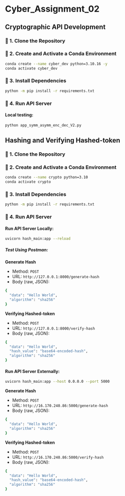 # Cyber_Assignment_02

## Cryptographic API Development

### 🔹 1. Clone the Repository

### 🔹 2. Create and Activate a Conda Environment
```bash
conda create --name cyber_dev python=3.10.16 -y
conda activate cyber_dev
```

### 🔹 3. Install Dependencies
```bash
python -m pip install -r requirements.txt
```

### 🔹 4. Run API Server
#### Local testing:
```bash
python app_symm_asymm_enc_dec_V2.py
```

## Hashing and Verifying Hashed-token

### 🔹 1. Clone the Repository

### 🔹 2. Create and Activate a Conda Environment
```bash
conda create --name crypto python=3.10
conda activate crypto
```

### 🔹 3. Install Dependencies
```bash
python -m pip install -r requirements.txt
```

### 🔹 4. Run API Server
#### Run API Server Locally:
```bash
uvicorn hash_main:app --reload
```
##### Test Using Postman:

**Generate Hash**
* Method: ```POST```
* URL: ```http://127.0.0.1:8000/generate-hash```
* Body (raw, JSON):
```bash
{
  "data": "Hello World",
  "algorithm": "sha256"
}
```

**Verifying Hashed-token**
* Method: ```POST```
* URL: ```http://127.0.0.1:8000/verify-hash```
* Body (raw, JSON):
```bash
{
  "data": "Hello World",
  "hash_value": "base64-encoded-hash",
  "algorithm": "sha256"
}
```

#### Run API Server Externally:
```bash
uvicorn hash_main:app --host 0.0.0.0 --port 5000
```

**Generate Hash**
* Method: ```POST```
* URL: ```http://16.170.240.86:5000/generate-hash```
* Body (raw, JSON):
```bash
{
  "data": "Hello World",
  "algorithm": "sha256"
}
```

**Verifying Hashed-token**
* Method: ```POST```
* URL: ```http://16.170.240.86:5000/verify-hash```
* Body (raw, JSON):
```bash
{
  "data": "Hello World",
  "hash_value": "base64-encoded-hash",
  "algorithm": "sha256"
}
```